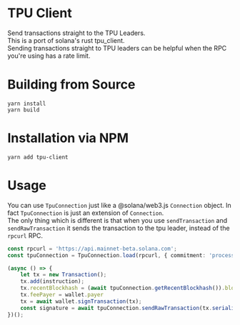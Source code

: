 # TPU Client

Send transactions straight to the TPU Leaders.  
This is a port of solana's rust tpu_client.  
Sending transactions straight to TPU leaders can be helpful when the RPC you're using has a rate limit.

# Building from Source

```
yarn install
yarn build
```

# Installation via NPM

```
yarn add tpu-client
```

# Usage  
  
You can use `TpuConnection` just like a @solana/web3.js `Connection` object. In fact `TpuConnection` is just an extension of `Connection`.  
The only thing which is different is that when you use `sendTransaction` and `sendRawTransaction` it sends the transaction to the tpu leader, instead of the `rpcurl` RPC.  

```ts
const rpcurl = 'https://api.mainnet-beta.solana.com';
const tpuConnection = TpuConnection.load(rpcurl, { commitment: 'processed' });

(async () => {
    let tx = new Transaction();
    tx.add(instruction);
    tx.recentBlockhash = (await tpuConnection.getRecentBlockhash()).blockhash;
    tx.feePayer = wallet.payer
    tx = await wallet.signTransaction(tx);
    const signature = await tpuConnection.sendRawTransaction(tx.serialize());
})();

```
